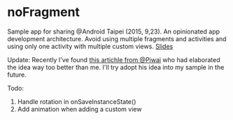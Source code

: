 # noFragment
Sample app for sharing @Android Taipei (2015, 9,23). An opinionated app development architecture. Avoid using multiple fragments and activities and using only one activity with multiple custom views.
[Slides](https://docs.google.com/presentation/d/1_JrLrYtLrcxFIa9UQcZihBTNP77CmFVRuqFoqBlXolQ/edit#slide=id.p)

Update:
Recently I've found [this artichle from @Piwai](https://corner.squareup.com/2014/10/advocating-against-android-fragments.html) who had elaborated the idea way too better than me. I'll try adopt his idea into my sample in the future.


Todo:
 1. Handle rotation in onSaveInstanceState() 
 2. Add animation when adding a custom view
